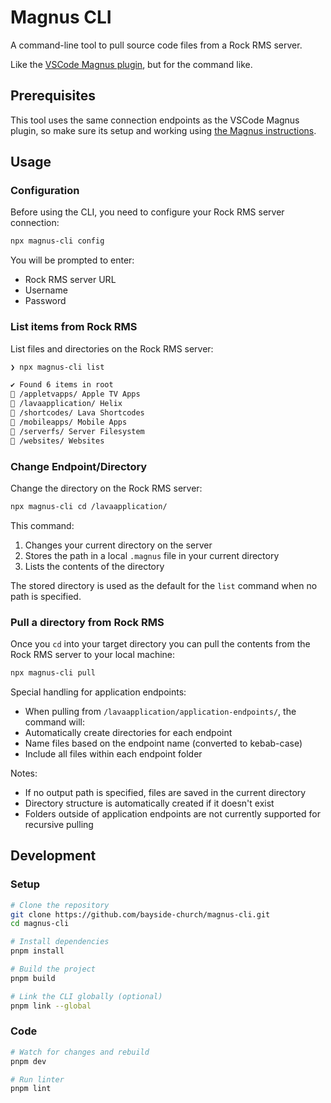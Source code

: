 # Magnus CLI

A command-line tool to pull source code files from a Rock RMS server.

Like the [VSCode Magnus plugin](https://www.triumph.tech/magnus), but for the command like.

## Prerequisites

This tool uses the same connection endpoints as the VSCode Magnus plugin, so make sure its setup and working using [the Magnus instructions](https://marketplace.visualstudio.com/items?itemName=TriumphTech.magnus).

## Usage

### Configuration

Before using the CLI, you need to configure your Rock RMS server connection:

```bash
npx magnus-cli config
```

You will be prompted to enter:

- Rock RMS server URL
- Username
- Password

### List items from Rock RMS

List files and directories on the Rock RMS server:

```bash
❯ npx magnus-cli list

✔ Found 6 items in root
📁 /appletvapps/ Apple TV Apps
📁 /lavaapplication/ Helix
📁 /shortcodes/ Lava Shortcodes
📁 /mobileapps/ Mobile Apps
📁 /serverfs/ Server Filesystem
📁 /websites/ Websites
```

### Change Endpoint/Directory

Change the directory on the Rock RMS server:

```bash
npx magnus-cli cd /lavaapplication/
```

This command:

1. Changes your current directory on the server
2. Stores the path in a local `.magnus` file in your current directory
3. Lists the contents of the directory

The stored directory is used as the default for the `list` command when no path is specified.

### Pull a directory from Rock RMS

Once you `cd` into your target directory you can pull the contents from the Rock RMS server to your local machine:

```bash
npx magnus-cli pull
```

Special handling for application endpoints:

- When pulling from `/lavaapplication/application-endpoints/`, the command will:
- Automatically create directories for each endpoint
- Name files based on the endpoint name (converted to kebab-case)
- Include all files within each endpoint folder

Notes:

- If no output path is specified, files are saved in the current directory
- Directory structure is automatically created if it doesn't exist
- Folders outside of application endpoints are not currently supported for recursive pulling

## Development

### Setup

```bash
# Clone the repository
git clone https://github.com/bayside-church/magnus-cli.git
cd magnus-cli

# Install dependencies
pnpm install

# Build the project
pnpm build

# Link the CLI globally (optional)
pnpm link --global
```

### Code

```bash
# Watch for changes and rebuild
pnpm dev

# Run linter
pnpm lint
```
